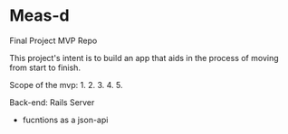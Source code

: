 # Meas-d
Final Project MVP Repo

This project's intent is to build an app that aids in the process of moving from start to finish. 

Scope of the mvp:
1.
2.
3.
4.
5.


Back-end: Rails Server
  - fucntions as a json-api 
